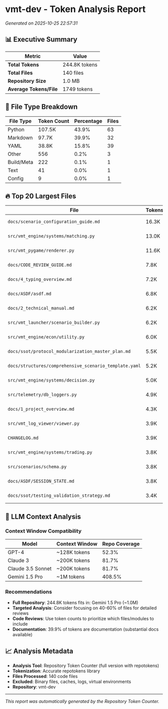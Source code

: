 # vmt-dev - Token Analysis Report

*Generated on 2025-10-25 22:57:31*

## 📊 Executive Summary

| Metric | Value |
|--------|--------|
| **Total Tokens** | 244.8K tokens |
| **Total Files** | 140 files |
| **Repository Size** | 1.0 MB |
| **Average Tokens/File** | 1749 tokens |

## 📄 File Type Breakdown

| File Type | Token Count | Percentage | Files |
|-----------|-------------|------------|-------|
| Python | 107.5K | 43.9% | 63 |
| Markdown | 97.7K | 39.9% | 32 |
| YAML | 38.8K | 15.8% | 39 |
| Other | 556 | 0.2% | 3 |
| Build/Meta | 222 | 0.1% | 1 |
| Text | 41 | 0.0% | 1 |
| Config | 9 | 0.0% | 1 |

## 🔥 Top 20 Largest Files

| File | Tokens | Size |
|------|--------|------|
| `docs/scenario_configuration_guide.md` | 16.3K | 0.1 MB |
| `src/vmt_engine/systems/matching.py` | 13.0K | 0.1 MB |
| `src/vmt_pygame/renderer.py` | 11.6K | 0.1 MB |
| `docs/CODE_REVIEW_GUIDE.md` | 7.8K | 0.0 MB |
| `docs/4_typing_overview.md` | 7.2K | 0.0 MB |
| `docs/ASDF/asdf.md` | 6.8K | 0.0 MB |
| `docs/2_technical_manual.md` | 6.2K | 0.0 MB |
| `src/vmt_launcher/scenario_builder.py` | 6.2K | 0.0 MB |
| `src/vmt_engine/econ/utility.py` | 6.0K | 0.0 MB |
| `docs/ssot/protocol_modularization_master_plan.md` | 5.5K | 0.0 MB |
| `docs/structures/comprehensive_scenario_template.yaml` | 5.2K | 0.0 MB |
| `src/vmt_engine/systems/decision.py` | 5.0K | 0.0 MB |
| `src/telemetry/db_loggers.py` | 4.9K | 0.0 MB |
| `docs/1_project_overview.md` | 4.3K | 0.0 MB |
| `src/vmt_log_viewer/viewer.py` | 3.9K | 0.0 MB |
| `CHANGELOG.md` | 3.9K | 0.0 MB |
| `src/vmt_engine/systems/trading.py` | 3.8K | 0.0 MB |
| `src/scenarios/schema.py` | 3.8K | 0.0 MB |
| `docs/ASDF/SESSION_STATE.md` | 3.8K | 0.0 MB |
| `docs/ssot/testing_validation_strategy.md` | 3.4K | 0.0 MB |


## 🤖 LLM Context Analysis

### Context Window Compatibility

| Model | Context Window | Repo Coverage |
|-------|---------------|---------------|
| GPT-4 | ~128K tokens | 52.3% |
| Claude 3 | ~200K tokens | 81.7% |
| Claude 3.5 Sonnet | ~200K tokens | 81.7% |
| Gemini 1.5 Pro | ~1M tokens | 408.5% |

### Recommendations

- **Full Repository**: 244.8K tokens fits in: Gemini 1.5 Pro (~1.0M)
- **Targeted Analysis**: Consider focusing on 40-60% of files for detailed reviews
- **Code Reviews**: Use token counts to prioritize which files/modules to include
- **Documentation**: 39.9% of tokens are documentation (substantial docs available)


## 📈 Analysis Metadata

- **Analysis Tool**: Repository Token Counter (full version with repotokens)
- **Tokenization**: Accurate repotokens library
- **Files Processed**: 140 code files
- **Excluded**: Binary files, caches, logs, virtual environments
- **Repository**: vmt-dev

---

*This report was automatically generated by the Repository Token Counter.*
